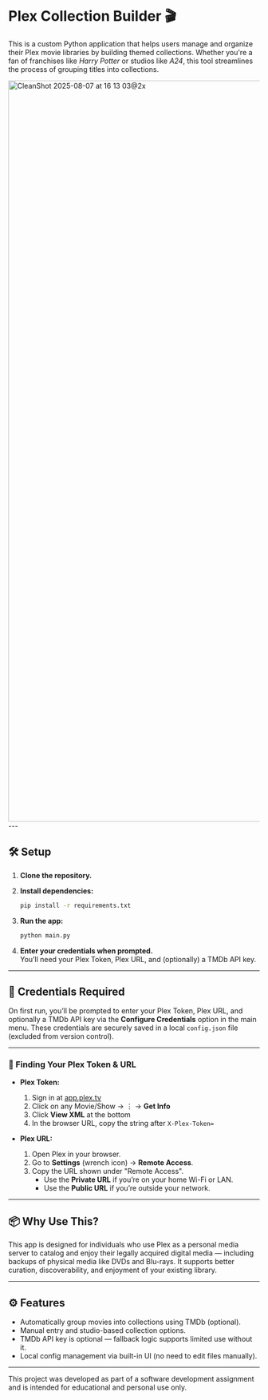 # Plex Collection Builder 🎬

This is a custom Python application that helps users manage and organize their Plex movie libraries by building themed collections. Whether you're a fan of franchises like *Harry Potter* or studios like *A24*, this tool streamlines the process of grouping titles into collections.

<img width="1282" height="1484" alt="CleanShot 2025-08-07 at 16 13 03@2x" src="https://github.com/user-attachments/assets/ef08fb26-52c1-4797-b566-2d1169688b39" />
---

## 🛠️ Setup

1. **Clone the repository.**
2. **Install dependencies:**

    ```bash
    pip install -r requirements.txt
    ```

3. **Run the app:**

    ```bash
    python main.py
    ```

4. **Enter your credentials when prompted.**  
   You’ll need your Plex Token, Plex URL, and (optionally) a TMDb API key.

---

## 🔐 Credentials Required

On first run, you’ll be prompted to enter your Plex Token, Plex URL, and optionally a TMDb API key via the **Configure Credentials** option in the main menu. These credentials are securely saved in a local `config.json` file (excluded from version control).

---

### 📎 Finding Your Plex Token & URL

- **Plex Token:**  
  1. Sign in at [app.plex.tv](https://app.plex.tv)  
  2. Click on any Movie/Show → ⋮ → **Get Info**  
  3. Click **View XML** at the bottom  
  4. In the browser URL, copy the string after `X-Plex-Token=`

- **Plex URL:**  
  1. Open Plex in your browser.  
  2. Go to **Settings** (wrench icon) → **Remote Access**.  
  3. Copy the URL shown under "Remote Access".  
     - Use the **Private URL** if you’re on your home Wi-Fi or LAN.  
     - Use the **Public URL** if you’re outside your network.

---

## 📦 Why Use This?

This app is designed for individuals who use Plex as a personal media server to catalog and enjoy their legally acquired digital media — including backups of physical media like DVDs and Blu-rays. It supports better curation, discoverability, and enjoyment of your existing library.

---

## ⚙️ Features

- Automatically group movies into collections using TMDb (optional).
- Manual entry and studio-based collection options.
- TMDb API key is optional — fallback logic supports limited use without it.
- Local config management via built-in UI (no need to edit files manually).

---

This project was developed as part of a software development assignment and is intended for educational and personal use only.
